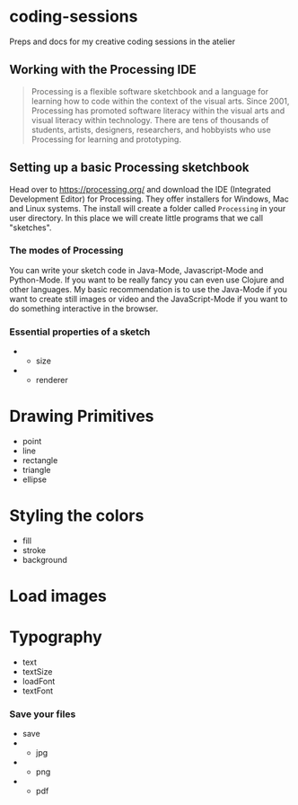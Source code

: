 # coding-sessions
Preps and docs for my creative coding sessions in the atelier

## Working with the Processing IDE
> Processing is a flexible software sketchbook and a language for learning how to code within the context of the visual arts. Since 2001, Processing has promoted software literacy within the visual arts and visual literacy within technology. There are tens of thousands of students, artists, designers, researchers, and hobbyists who use Processing for learning and prototyping.

## Setting up a basic Processing sketchbook 
Head over to https://processing.org/ and download the IDE (Integrated Development Editor) for Processing. They offer installers for Windows, Mac and Linux systems. The install will create a folder called ``Processing`` in your user directory. In this place we will create little programs that we call "sketches". 

### The modes of Processing 
You can write your sketch code in Java-Mode, Javascript-Mode and Python-Mode. If you want to be really fancy you can even use Clojure and other languages. My basic recommendation is to use the Java-Mode if you want to create still images or video and the JavaScript-Mode if you want to do something interactive in the browser. 

### Essential properties of a sketch
- - size
- - renderer

# Drawing Primitives
- point
- line
- rectangle
- triangle
- ellipse

# Styling the colors
- fill 
- stroke
- background

# Load images
# Typography
- text
- textSize
- loadFont
- textFont

### Save your files
- save
- - jpg 
- - png
- - pdf


